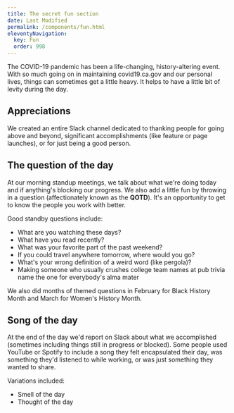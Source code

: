 ```yaml
---
title: The secret fun section
date: Last Modified 
permalink: /components/fun.html
eleventyNavigation:
  key: Fun
  order: 998
---
```


The COVID-19 pandemic has been a life-changing, history-altering event. With so much going on in maintaining covid19.ca.gov and our personal lives, things can sometimes get a little heavy. It helps to have a little bit of levity during the day.

## Appreciations

We created an entire Slack channel dedicated to thanking people for going above and beyond, significant accomplishments (like feature or page launches), or for just being a good person.

## The question of the day

At our morning standup meetings, we talk about what we're doing today and if anything's blocking our progress. We also add a little fun by throwing in a question (affectionately known as the **QOTD**). It's an opportunity to get to know the people you work with better.

Good standby questions include:

* What are you watching these days?
* What have you read recently?
* What was your favorite part of the past weekend?
* If you could travel anywhere tomorrow, where would you go?
* What's your wrong definition of a weird word (like pergola)?
* Making someone who usually crushes college team names at pub trivia name the one for everybody's alma mater

We also did months of themed questions in February for Black History Month and March for Women's History Month.

## Song of the day

At the end of the day we'd report on Slack about what we accomplished (sometimes including things still in progress or blocked). Some people used YouTube or Spotify to include a song they felt encapsulated their day, was something they'd listened to while working, or was just something they wanted to share.

Variations included:

* Smell of the day
* Thought of the day
